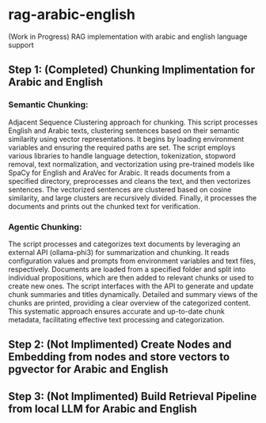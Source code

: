 # rag-arabic-english
(Work in Progress)
RAG implementation with arabic and english language support 

## Step 1: (Completed) Chunking Implimentation for Arabic and English
### Semantic Chunking:
Adjacent Sequence Clustering approach for chunking.
This script processes English and Arabic texts, clustering sentences based on their semantic similarity using vector representations. It begins by loading environment variables and ensuring the required paths are set. The script employs various libraries to handle language detection, tokenization, stopword removal, text normalization, and vectorization using pre-trained models like SpaCy for English and AraVec for Arabic. It reads documents from a specified directory, preprocesses and cleans the text, and then vectorizes sentences. The vectorized sentences are clustered based on cosine similarity, and large clusters are recursively divided. Finally, it processes the documents and prints out the chunked text for verification.
### Agentic Chunking:
The script processes and categorizes text documents by leveraging an external API (ollama-phi3) for summarization and chunking. It reads configuration values and prompts from environment variables and text files, respectively. Documents are loaded from a specified folder and split into individual propositions, which are then added to relevant chunks or used to create new ones. The script interfaces with the API to generate and update chunk summaries and titles dynamically. Detailed and summary views of the chunks are printed, providing a clear overview of the categorized content. This systematic approach ensures accurate and up-to-date chunk metadata, facilitating effective text processing and categorization.

## Step 2: (Not Implimented) Create Nodes and Embedding from nodes and store vectors to pgvector for Arabic and English

## Step 3: (Not Implimented) Build Retrieval Pipeline from local LLM for Arabic and English
